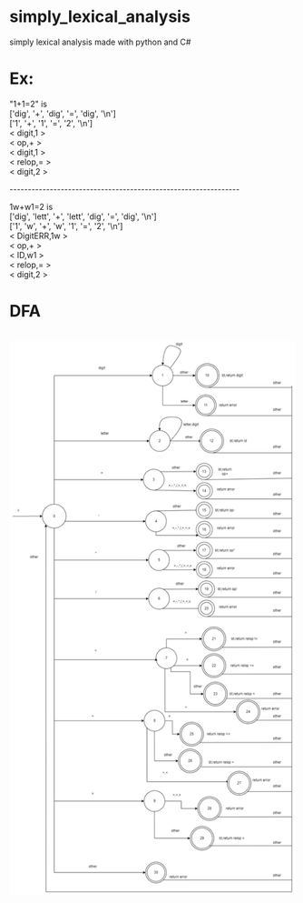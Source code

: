 # simply_lexical_analysis
simply lexical analysis made with python and C# <br/>
<h1>Ex:</h1>
"1+1=2"  is <br/>
['dig', '+', 'dig', '=', 'dig', '\n'] <br/>
['1', '+', '1', '=', '2', '\n']<br/>
< digit,1 ><br/>
< op,+ ><br/>
< digit,1 ><br/>
< relop,= ><br/>
< digit,2 ><br/>
<p>---------------------------------------------------------------</p>
1w+w1=2 is<br/>
['dig', 'lett', '+', 'lett', 'dig', '=', 'dig', '\n']<br/>
['1', 'w', '+', 'w', '1', '=', '2', '\n']<br/>
< DigitERR,1w ><br/>
< op,+ ><br/>
< ID,w1 ><br/>
< relop,= ><br/>
< digit,2 ><br/>
<h1>DFA</h1><br/>
<img src="./erd-Page-3.drawio.png"/>
